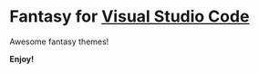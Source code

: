 # Fantasy for [Visual Studio Code](https://code.visualstudio.com/)

Awesome fantasy themes!



**Enjoy!**
